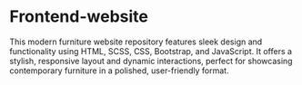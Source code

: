 # Frontend-website
This modern furniture website repository features sleek design and functionality using HTML, SCSS, CSS, Bootstrap, and JavaScript. It offers a stylish, responsive layout and dynamic interactions, perfect for showcasing contemporary furniture in a polished, user-friendly format.
